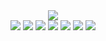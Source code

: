 <div id="header" align="center">
    <img src="img/banner_2048x2048.png" />
</div>

<div id="social" align="center">
    <a href="https://discord.com/users/369209692762931203"><img src="https://img.shields.io/badge/Discord-5165f6?logo=discord&logoColor=white&style=for-the-badge" /></a>
    <a href="https://matrix.to/#/@osiriz:osiriz.xyz"><img src="https://img.shields.io/badge/Matrix-000000?logo=matrix&logoColor=white&style=for-the-badge" /></a>
    <a href="https://x.com/0xOsiriz"><img src="https://img.shields.io/badge/X-000000?logo=x&logoColor=white&style=for-the-badge" /></a>
    <a href="https://mastodon.social/@0siriz"><img src="https://img.shields.io/badge/Mastodon-6364ff?logo=mastodon&logoColor=white&style=for-the-badge" /></a>
    <a href="https://www.reddit.com/user/0x0siriz"><img src="https://img.shields.io/badge/Reddit-ff4500?logo=reddit&logoColor=white&style=for-the-badge" /></a>
    <a href="https://www.twitch.tv/0xOsiriz"><img src="https://img.shields.io/badge/Twitch-a970ff?logo=twitch&logoColor=white&style=for-the-badge" /></a>
    <a href="https://keys.openpgp.org/vks/v1/by-fingerprint/128563FD9111443C23AB3FEAE024D55B92AA0317"><img src="https://img.shields.io/badge/GPG-0093dd?logo=gnuprivacyguard&logoColor=white&style=for-the-badge" /></a>
</div>
